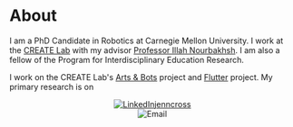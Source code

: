 # [](#header-1)About

I am a PhD Candidate in Robotics at Carnegie Mellon University. I work at the [CREATE Lab](http://www.cmucreatelab.org) with my advisor [Professor Illah Nourbakhsh](http://www.cs.cmu.edu/~illah/). I am also a fellow of the Program for Interdisciplinary Education Research.

I work on the CREATE Lab's [Arts & Bots](http://www.cmucreatelab.org/projects/Arts_&_Bots) project and [Flutter](http://www.cmucreatelab.org/projects/Flutter) project. My primary research is on


<center><a href="https://www.linkedin.com/in/jenncross"><img src="jenncross.github.io/images/linkedin-logo_medium.png" alt="LinkedIn">jenncross</a></center>

<center><img src="jenncross.github.io/images/email-black-envelope-back.png" alt="Email"></center>
